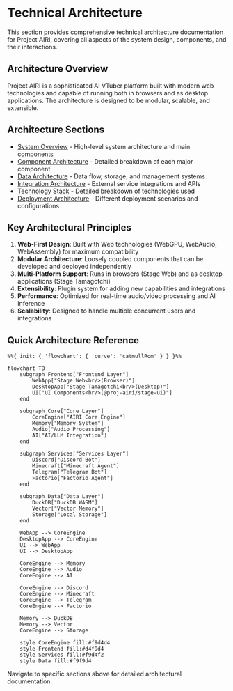 # Technical Architecture

This section provides comprehensive technical architecture documentation for Project AIRI, covering all aspects of the system design, components, and their interactions.

## Architecture Overview

Project AIRI is a sophisticated AI VTuber platform built with modern web technologies and capable of running both in browsers and as desktop applications. The architecture is designed to be modular, scalable, and extensible.

## Architecture Sections

- [System Overview](./system-overview) - High-level system architecture and main components
- [Component Architecture](./component-architecture) - Detailed breakdown of each major component
- [Data Architecture](./data-architecture) - Data flow, storage, and management systems
- [Integration Architecture](./integration-architecture) - External service integrations and APIs
- [Technology Stack](./technology-stack) - Detailed breakdown of technologies used
- [Deployment Architecture](./deployment-architecture) - Different deployment scenarios and configurations

## Key Architectural Principles

1. **Web-First Design**: Built with Web technologies (WebGPU, WebAudio, WebAssembly) for maximum compatibility
2. **Modular Architecture**: Loosely coupled components that can be developed and deployed independently
3. **Multi-Platform Support**: Runs in browsers (Stage Web) and as desktop applications (Stage Tamagotchi)
4. **Extensibility**: Plugin system for adding new capabilities and integrations
5. **Performance**: Optimized for real-time audio/video processing and AI inference
6. **Scalability**: Designed to handle multiple concurrent users and integrations

## Quick Architecture Reference

```mermaid
%%{ init: { 'flowchart': { 'curve': 'catmullRom' } } }%%

flowchart TB
    subgraph Frontend["Frontend Layer"]
        WebApp["Stage Web<br/>(Browser)"]
        DesktopApp["Stage Tamagotchi<br/>(Desktop)"]
        UI["UI Components<br/>(@proj-airi/stage-ui)"]
    end
    
    subgraph Core["Core Layer"]
        CoreEngine["AIRI Core Engine"]
        Memory["Memory System"]
        Audio["Audio Processing"]
        AI["AI/LLM Integration"]
    end
    
    subgraph Services["Services Layer"]
        Discord["Discord Bot"]
        Minecraft["Minecraft Agent"]
        Telegram["Telegram Bot"]
        Factorio["Factorio Agent"]
    end
    
    subgraph Data["Data Layer"]
        DuckDB["DuckDB WASM"]
        Vector["Vector Memory"]
        Storage["Local Storage"]
    end
    
    WebApp --> CoreEngine
    DesktopApp --> CoreEngine
    UI --> WebApp
    UI --> DesktopApp
    
    CoreEngine --> Memory
    CoreEngine --> Audio
    CoreEngine --> AI
    
    CoreEngine --> Discord
    CoreEngine --> Minecraft
    CoreEngine --> Telegram
    CoreEngine --> Factorio
    
    Memory --> DuckDB
    Memory --> Vector
    CoreEngine --> Storage
    
    style CoreEngine fill:#f9d4d4
    style Frontend fill:#d4f9d4
    style Services fill:#f9d4f2
    style Data fill:#f9f9d4
```

Navigate to specific sections above for detailed architectural documentation.